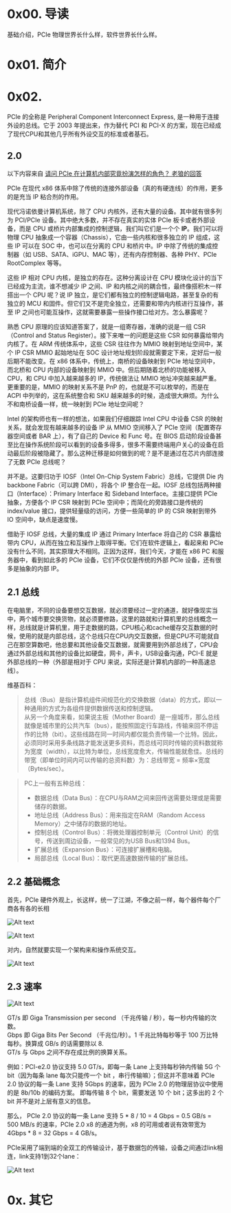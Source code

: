 # 0x00. 导读

基础介绍，PCIe 物理世界长什么样，软件世界长什么样。

# 0x01. 简介

# 0x02.

PCIe 的全称是 Peripheral Component Interconnect Express, 是一种用于连接外设的总线。它于 2003 年提出来，作为替代 PCI 和 PCI-X 的方案，现在已经成了现代CPU和其他几乎所有外设交互的标准或者基石。

## 2.0 

以下内容来自 [请问 PCIe 在计算机内部究竟扮演怎样的角色？ 老狼的回答](https://www.zhihu.com/question/565711215/answer/2867667249)

PCIe 在现代 x86 体系中除了传统的连接外部设备（真的有硬连线）的作用，更多的是充当 IP 粘合剂的作用。

现代冯诺依曼计算机系统，除了 CPU 内核外，还有大量的设备。其中就有很多列为 PCI/PCIe 设备。其中绝大多数，并不存在真实的实体 PCIe 板卡或者外部设备，而是 CPU 或桥片内部集成的控制逻辑，我们叫它们是一个个 **IP**。我们可以将物理 CPU 抽象成一个容器（Chassis），它由一些内核和很多独立的 IP 组成，这些 IP 可以在 SOC 中，也可以在分离的 CPU 和桥片中。IP 中除了传统的集成控制器（如 USB、SATA、iGPU、MAC 等），还有内存控制器、各种 PHY、PCIe RootComplex 等等。

这些 IP 相对 CPU 内核，是独立的存在。这种分离设计在 CPU 模块化设计的当下已经成为主流，谁不想减少 IP 之间、IP 和内核之间的耦合性，最终像搭积木一样搭出一个 CPU 呢？说 IP 独立，是它们都有独立的控制逻辑电路，甚至复杂的有独立的 MCU 和固件。但它们又不是完全独立，还需要和带内内核进行互操作，甚至 IP 之间也可能互操作，这就需要暴露一些操作接口给对方。怎么暴露呢？

熟悉 CPU 原理的应该知道答案了，就是一组寄存器，准确的说是一组 CSR（Control and Status Register）。接下来唯一的问题是这些 CSR 如何暴露给带内内核了。在 ARM 传统体系中，这些 CSR 往往作为 MMIO 映射到地址空间中，某个 IP CSR MMIO 起始地址在 SOC 设计地址规划阶段就需要定下来，定好后一般后期不能改变。在 x86 体系中，传统上，南桥的设备映射到 PCIe 地址空间中，而北桥和 CPU 内部的设备映射到 MMIO 中。但后期随着北桥的功能被移入 CPU，和 CPU 中加入越来越多的 IP，传统做法让 MMIO 地址冲突越来越严重。更重要的是，MMIO 的映射关系不是 PnP 的，也就是不可以枚举的，而是在 ACPI 中列举的，这在系统整合和 SKU 越来越多的时候，造成很大麻烦。为什么不和南桥设备一样，统一映射到 PCIe 地址空间呢？

Intel 的架构师也有一样的想法，如果我们仔细跟踪 Intel CPU 中设备 CSR 的映射关系，就会发现有越来越多的设备 IP 从 MMIO 空间移入了 PCIe 空间（配置寄存器空间或者 BAR 上），有了自己的 Device 和 Func 号。在 BIOS 启动阶段设备甚至比在操作系统阶段可以看到的设备多得多，很多不需要终端用户关心的设备在启动最后阶段被隐藏了。那么这种迁移是如何做到的呢？是不是通过在芯片内部连接了无数 PCIe 总线呢？

并不是。这要归功于 IOSF（Intel On-Chip System Fabric）总线，它提供 Die 内 backbone Fabric（可以跨 DMI），将各个 IP 整合在一起。IOSF 总线包括两种接口（Interface）：Primary Interface 和 Sideband Interface。主接口提供 PCIe 抽象，方便各个 IP CSR 映射到 PCIe 空间中；而简化的旁路接口是传统的 index/value 接口，提供轻量级的访问，方便一些简单的 IP 的 CSR 映射到带外 IO 空间中，缺点是速度慢。

借助于 IOSF 总线，大量的集成 IP 通过 Primary Interface 将自己的 CSR 暴露给带内 CPU，从而在独立和互操作上取得平衡。它们在软件逻辑上，看起来和 PCIe 没有什么不同，其实原理大不相同。正因为这样，我们今天，才能在 x86 PC 和服务器中，看到如此多的 PCIe 设备，它们不仅仅是传统的外部 PCIe 设备，还有很多是抽象的内部 IP。

## 2.1 总线

在电脑里，不同的设备要想交互数据，就必须要经过一定的通道，就好像现实当中，两个城市要交换货物，就必须要修路，这里的路就和计算机里的总线概念一样，总线就是计算机里，用于走数据的路，CPU核心和cache缓存交互数据的时候，使用的就是内部总线，这个总线只在CPU内交互数据，但是CPU不可能就自己在那空算数吧，他总要和其他设备交互数据，就需要用到外部总线了，CPU会通过外部总线和其他的设备比如硬盘，网卡，声卡，USB设备沟通，PCI-E 就是外部总线的一种（外部是相对于 CPU 来说，实际还是计算机内部的一种高速总线）。

维基百科：
> 总线（Bus）是指计算机组件间规范化的交换数据（data）的方式，即以一种通用的方式为各组件提供数据传送和控制逻辑。  
> 从另一个角度来看，如果说主板（Mother Board）是一座城市，那么总线就像是城市里的公共汽车（bus），能按照固定行车路线，传输来回不停运作的比特（bit）。这些线路在同一时间内都仅能负责传输一个比特。因此，必须同时采用多条线路才能发送更多资料，而总线可同时传输的资料数就称为宽度（width），以比特为单位，总线宽度愈大，传输性能就愈佳。总线的带宽（即单位时间内可以传输的总资料数）为：总线带宽 = 频率×宽度（Bytes/sec）。

> PC上一般有五种总线：  
> - 数据总线（Data Bus）：在CPU与RAM之间来回传送需要处理或是需要储存的数据。  
> - 地址总线（Address Bus）：用来指定在RAM（Random Access Memory）之中储存的数据的地址。  
> - 控制总线（Control Bus）：将微处理器控制单元（Control Unit）的信号，传送到周边设备，一般常见的为USB Bus和1394 Bus。  
> - 扩展总线（Expansion Bus）：可连接扩展槽和电脑。  
> - 局部总线（Local Bus）：取代更高速数据传输的扩展总线。  

## 2.2 基础概念

首先，PCIe 硬件外观上，长这样，统一了江湖，不像之前一样，每个器件每个厂商各有各的长相

![Alt text](../../../pic/linux/device/pcie_example1.png)

![Alt text](../../../pic/linux/device/pcie_example2.png)

对内，自然就要实现一个架构来和操作系统交互。

![Alt text](../../../pic/linux/device/pcie_frame.png)

## 2.3 速率

![Alt text](../../../pic/linux/device/pcie_speed.png)

GT/s 即 Giga Transmission per second （千兆传输 / 秒），每一秒内传输的次数。  
Gbps 即 Giga Bits Per Second （千兆位/秒）。1 千兆比特每秒等于 100 万比特每秒。换算成 GB/s 的话需要除以 8.  
GT/s 与 Gbps 之间不存在成比例的换算关系。

例如：PCI-e2.0 协议支持 5.0 GT/s，即每一条 Lane 上支持每秒钟内传输 5G 个 bit（因为每条 lane 每次只能传一个 bit ，串行传输嘛）；但这并不意味着 PCIe 2.0 协议的每一条 Lane 支持 5Gbps 的速率，因为 PCIe 2.0 的物理层协议中使用的是 8b/10b 的编码方案。 即每传输 8 个 bit，需要发送 10 个 bit；这多出的 2 个 bit 并不是对上层有意义的信息。

那么， PCIe 2.0 协议的每一条 Lane 支持 5 * 8 / 10 = 4 Gbps = 0.5 GB/s = 500 MB/s 的速率，PCIe 2.0 x8 的通道为例，x8 的可用或者说有效带宽为 4Gbps * 8 = 32 Gbps = 4 GB/s。

PCIe采用了端到端的全双工的传输设计，基于数据包的传输，设备之间通过link相连，link支持1到32个lane：

![Alt text](../../../pic/linux/device/pcie_link.png)

# 0x. 其它


